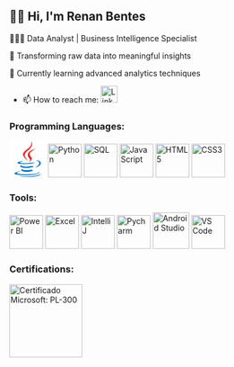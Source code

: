 ## 👋🏽 Hi, I'm Renan Bentes

👨🏽‍💻 Data Analyst | Business Intelligence Specialist

🔭 Transforming raw data into meaningful insights

🌱 Currently learning advanced analytics techniques

- 📫 How to reach me: <a  href="https://www.linkedin.com/in/renan-bentes731/" target="_blank" rel="noreferrer">
            <img title="Linkedin" src="https://cdn.jsdelivr.net/gh/devicons/devicon/icons/linkedin/linkedin-original.svg" width="30" height="30"></a> 
                     
<h3 align="left">Programming Languages:</h3>
<p align="left"> 

<a href="https://dev.java/" target="_blank" rel="noreferrer">
<img title="Java" src="https://raw.githubusercontent.com/devicons/devicon/master/icons/java/java-original.svg" width="65" height="65"/></a>

<a href="https://www.python.org" target="_blank" rel="noreferrer">
<img title="Python" src="https://www.vectorlogo.zone/logos/python/python-icon.svg" width="60" height="60"/></a>

<a href="https://www.oracle.com/br/database/technologies/appdev/sql.html" target="_blank" rel="noreferrer"> 
<img title="SQL" src="https://code.benco.io/icon-collection/azure-docs/sql-database.svg" width="60" height="60"/></a>

<a href="https://www.javascript.com/" target="_blank" rel="noreferrer">  
<img title="JavaScript" src="https://www.vectorlogo.zone/logos/javascript/javascript-icon.svg" width="60" height="60"/></a>

<a href="https://dev.w3.org/html5/spec-LC/" target="_blank" rel="noreferrer"> 
<img title="HTML5" src="https://cdn.jsdelivr.net/gh/devicons/devicon/icons/html5/html5-original.svg" width="60" height="60"/></a>

<a href="https://www.w3.org/Style/CSS/Overview.en.html" target="_blank" rel="noreferrer"> 
<img title="CSS3" src="https://cdn.jsdelivr.net/gh/devicons/devicon/icons/css3/css3-original.svg" width="60" height="60"/></a>
          
<h3 align="left">Tools:</h3>

<a href="https://powerbi.microsoft.com/pt-br/downloads/" target="_blank" rel="noreferrer"> 
<img title="Power BI" src="https://cdn-dynmedia-1.microsoft.com/is/image/microsoftcorp/PowerBI_17x17?resMode=sharp2&op_usm=1.5,0.65,15,0&wid=96&hei=96&qlt=100&fmt=png-alpha&fit=constrain" width="60" height="60"/></a>

<a href="https://www.microsoft.com/pt-br/microsoft-365/excel" target="_blank" rel="noreferrer"> 
<img title="Excel" src="https://logodownload.org/wp-content/uploads/2020/04/excel-logo-2.png" width="60" height="60"/></a>

<a href="https://www.jetbrains.com/idea/" target="_blank" rel="noreferrer"> 
<img title="IntelliJ" src="https://upload.wikimedia.org/wikipedia/commons/9/9c/IntelliJ_IDEA_Icon.svg" width="60" height="60"></a>

<a href="https://www.jetbrains.com/pycharm/" target="_blank" rel="noreferrer"> 
<img title="Pycharm" src="https://upload.wikimedia.org/wikipedia/commons/1/1d/PyCharm_Icon.svg" width="60" height="60"></a>

<a href="https://developer.android.com" target="_blank" rel="noreferrer"> 
<img title="Android Studio" src="https://cdn.jsdelivr.net/gh/devicons/devicon/icons/androidstudio/androidstudio-original.svg" width="65" height="65"/></a>

<a href="https://code.visualstudio.com/download" target="_blank" rel="noreferrer"> 
<img title="VS Code" src="https://upload.wikimedia.org/wikipedia/commons/9/9a/Visual_Studio_Code_1.35_icon.svg" width="60" height="60"></a>
<h3 align="left">Certifications:</h3>
<p align="left"> 
 <a href="https://learn.microsoft.com/api/credentials/share/pt-br/RenanBentesdeOliveira-8235/770D811EDB5C9FE0?sharingId" target="_blank" rel="noreferrer">            
<img title="Certificado Microsoft: PL-300" src="https://img-c.udemycdn.com/open-badges/v2/badge-class/1187084601/image8785156127069470121.png" width="130" height="130"/></a>
